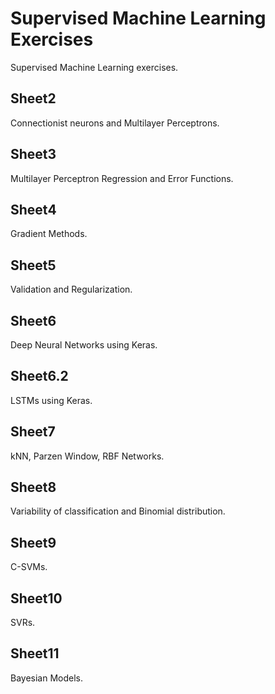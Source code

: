 # Supervised Machine Learning Exercises
Supervised Machine Learning exercises.

## Sheet2
Connectionist neurons and Multilayer Perceptrons.

## Sheet3
Multilayer Perceptron Regression and Error Functions.

## Sheet4
Gradient Methods.

## Sheet5
Validation and Regularization.

## Sheet6
Deep Neural Networks using Keras.

## Sheet6.2
LSTMs using Keras.

## Sheet7
kNN, Parzen Window, RBF Networks.

## Sheet8
Variability of classification and Binomial distribution.

## Sheet9
C-SVMs.

## Sheet10
SVRs.

## Sheet11
Bayesian Models.
